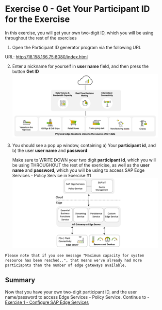 # Exercise 0 - Get Your Participant ID for the Exercise

In this exercise, you will get your own two-digit ID, which you will be using throughout the rest of the exercises

1.	Open the Participant ID generator program via the following URL

   URL: http://18.158.166.75:8080/index.html


2.	Enter a nickname for yourself in __user name__ field, and then press the button __Get ID__
<br>![](/exercises/ex0/images/Ex0_1.png)

3. You should see a pop up window, containing a) Your __participant id__, and b) the user __user name__ and __password__ 

   Make sure to WRITE DOWN your two digit __participant id__, which you will be using THROUGHOUT the rest of the exericise, as well as the __user name__ and __password__, which you will be using to access SAP Edge Services - Policy Service in Exercise #1 
<br>![](/exercises/ex0/images/Ex0_2.png)

```
Please note that if you see message "Maximum capacity for system resource has been reached..", that means we've already had more particiapnts than the number of edge gateways available.
```

## Summary

Now that you have your own two-digit participant ID, and the user name/password to access Edge Services - Policy Service.
Continue to - [Exercise 1 - Configure SAP Edge Services](../ex1/README.md)
